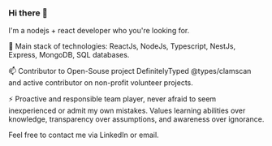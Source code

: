 ### Hi there 👋

I'm a nodejs + react developer who you're looking for.

🌱 Main stack of technologies: ReactJs, NodeJs, Typescript, NestJs, Express, MongoDB, SQL databases. 

📫 Contributor to Open-Souse project DefinitelyTyped @types/clamscan and active contributor on non-profit volunteer projects.

⚡ Proactive and responsible team player, never afraid to seem inexperienced or admit my own mistakes. Values learning abilities over knowledge, transparency over assumptions, and awareness over ignorance.

Feel free to contact me via LinkedIn or email.
